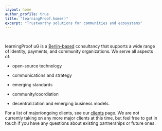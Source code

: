 ```yaml
---
layout: home
author_profile: true
title: "learningProof.home()"
excerpt: "Trustworthy solutions for communities and ecosystems"
---
```


<br>

learningProof uG is a [Berlin-based](/impressum/) consultancy that supports a wide range of identity, payments, and community organizations.  We serve all aspects of:

* open-source technology

* communications and strategy

* emerging standards 

* community/coordiation

* decentralization and emerging business models. 

For a list of major/ongoing clients, see our [clients](/clients/) page. We are not currently taking on any more major clients at this time, but feel free to get in touch if you have any questions about existing partnerships or future ones.
